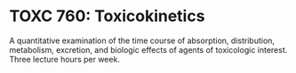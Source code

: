 # TOXC 760: Toxicokinetics

A quantitative examination of the time course of absorption, distribution, metabolism, excretion, and biologic effects of agents of toxicologic interest. Three lecture hours per week.